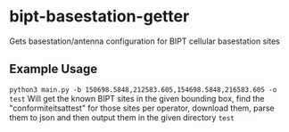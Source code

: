 # bipt-basestation-getter
Gets basestation/antenna configuration for BIPT cellular basestation sites

## Example Usage
`python3 main.py -b 150698.5848,212583.605,154698.5848,216583.605 -o test`
Will get the known BIPT sites in the given bounding box, find the "conformiteitsattest" for those sites per operator, download them, parse them to json and then output them in the given directory `test`
